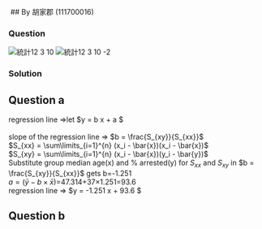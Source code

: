  ## By 胡家郡 (111700016)

### Question
![統計12 3 10](https://github.com/HWTeng-Course/202402-Statistics/assets/162106632/8e6a9b97-7e49-462d-8d8e-204589c5efc6)
![統計12 3 10 -2](https://github.com/HWTeng-Course/202402-Statistics/assets/162106632/a7732014-794b-4cde-ab4c-b78ed361520f)

### Solution

## Question a

regression line =>let $y = b x + a $<br>\
slope of the regression line => $b = \frac{S_{xy}}{S_{xx}}$\
$S_{xx} = \sum\limits_{i=1}^{n} (x_i - \bar{x})(x_i - \bar{x})$\
$S_{xy} = \sum\limits_{i=1}^{n} (x_i - \bar{x})(y_i - \bar{y})$\
Substitute group median age(x) and % arrested(y) for $S_{xx}$ and $S_{xy}$ in $b = \frac{S_{xy}}{S_{xx}}$ gets b=-1.251\
$a=(\bar{y}-b×\bar{x})$=47.314+37×1.251=93.6\
regression line => $y = -1.251 x + 93.6 $<br>
## Question b

